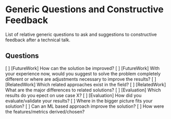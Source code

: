 # Generic Questions and Constructive Feedback
List of relative generic questions to ask and suggestions to constructive feedback after a technical talk.


## Questions
[ ] [FutureWork] How can the solution be improved?
[ ] [FutureWork] With your experience now, would you suggest to solve the problem completely different or where are adjustments necessary to improve the results?
[ ] [RelatedWork] Which related approaches exist in the field?
[ ] [RelatedWork] What are the major differences to related solutions?
[ ] [Evaluation] Which results do you epect on use case X?
[ ] [Evaluation] How did you evaluate/validate your results?
[ ] Where in the bigger picture fits your solution?
[ ] Can an ML based approach improve the solution?
[ ] How were the features/metrics derived/chosen?
